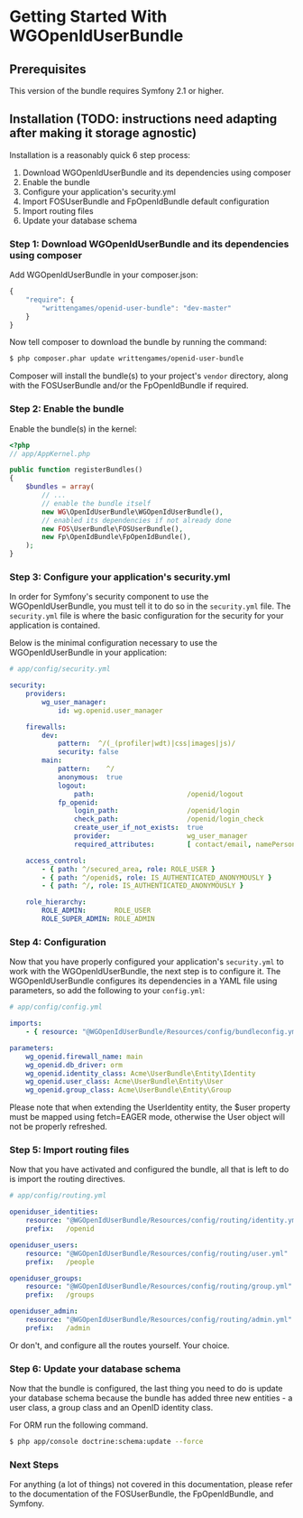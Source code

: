 Getting Started With WGOpenIdUserBundle
=======================================

## Prerequisites

This version of the bundle requires Symfony 2.1 or higher.

## Installation (TODO: instructions need adapting after making it storage agnostic)

Installation is a reasonably quick 6 step process:

1. Download WGOpenIdUserBundle and its dependencies using composer
2. Enable the bundle
3. Configure your application's security.yml
4. Import FOSUserBundle and FpOpenIdBundle default configuration
5. Import routing files
6. Update your database schema

### Step 1: Download WGOpenIdUserBundle and its dependencies using composer

Add WGOpenIdUserBundle in your composer.json:

```js
{
    "require": {
        "writtengames/openid-user-bundle": "dev-master"
    }
}
```

Now tell composer to download the bundle by running the command:

``` bash
$ php composer.phar update writtengames/openid-user-bundle
```

Composer will install the bundle(s) to your project's `vendor` directory, along
with the FOSUserBundle and/or the FpOpenIdBundle if required.

### Step 2: Enable the bundle

Enable the bundle(s) in the kernel:

``` php
<?php
// app/AppKernel.php

public function registerBundles()
{
    $bundles = array(
        // ...
        // enable the bundle itself
        new WG\OpenIdUserBundle\WGOpenIdUserBundle(),
        // enabled its dependencies if not already done
        new FOS\UserBundle\FOSUserBundle(),
        new Fp\OpenIdBundle\FpOpenIdBundle(),
    );
}
```

### Step 3: Configure your application's security.yml

In order for Symfony's security component to use the WGOpenIdUserBundle, you must
tell it to do so in the `security.yml` file. The `security.yml` file is where the
basic configuration for the security for your application is contained.

Below is the minimal configuration necessary to use the WGOpenIdUserBundle in
your application:

``` yaml
# app/config/security.yml

security:
    providers:
        wg_user_manager:
            id: wg.openid.user_manager

    firewalls:
        dev:
            pattern:  ^/(_(profiler|wdt)|css|images|js)/
            security: false
        main:
            pattern:    ^/
            anonymous:  true
            logout:
                path:                       /openid/logout
            fp_openid:
                login_path:                 /openid/login
                check_path:                 /openid/login_check
                create_user_if_not_exists:  true
                provider:                   wg_user_manager
                required_attributes:        [ contact/email, namePerson, namePerson/first, namePerson/last ]

    access_control:
        - { path: ^/secured_area, role: ROLE_USER }
        - { path: ^/openid$, role: IS_AUTHENTICATED_ANONYMOUSLY }
        - { path: ^/, role: IS_AUTHENTICATED_ANONYMOUSLY }

    role_hierarchy:
        ROLE_ADMIN:       ROLE_USER
        ROLE_SUPER_ADMIN: ROLE_ADMIN
```

### Step 4: Configuration

Now that you have properly configured your application's `security.yml` to work
with the WGOpenIdUserBundle, the next step is to configure it. The WGOpenIdUserBundle
configures its dependencies in a YAML file using parameters, so add the following
to your `config.yml`:

``` yaml
# app/config/config.yml

imports:
    - { resource: "@WGOpenIdUserBundle/Resources/config/bundleconfig.yml" }

parameters:
    wg_openid.firewall_name: main
    wg_openid.db_driver: orm
    wg_openid.identity_class: Acme\UserBundle\Entity\Identity
    wg_openid.user_class: Acme\UserBundle\Entity\User
    wg_openid.group_class: Acme\UserBundle\Entity\Group
```

Please note that when extending the UserIdentity entity, the $user property must
be mapped using fetch=EAGER mode, otherwise the User object will not be properly
refreshed.

### Step 5: Import routing files

Now that you have activated and configured the bundle, all that is left to do is
import the routing directives.

``` yaml
# app/config/routing.yml

openiduser_identities:
    resource: "@WGOpenIdUserBundle/Resources/config/routing/identity.yml"
    prefix:   /openid

openiduser_users:
    resource: "@WGOpenIdUserBundle/Resources/config/routing/user.yml"
    prefix:   /people

openiduser_groups:
    resource: "@WGOpenIdUserBundle/Resources/config/routing/group.yml"
    prefix:   /groups

openiduser_admin:
    resource: "@WGOpenIdUserBundle/Resources/config/routing/admin.yml"
    prefix:   /admin
```

Or don't, and configure all the routes yourself. Your choice.

### Step 6: Update your database schema

Now that the bundle is configured, the last thing you need to do is update your
database schema because the bundle has added three new entities - a user class,
a group class and an OpenID identity class.

For ORM run the following command.

``` bash
$ php app/console doctrine:schema:update --force
```

### Next Steps

For anything (a lot of things) not covered in this documentation, please refer
to the documentation of the FOSUserBundle, the FpOpenIdBundle, and Symfony.

